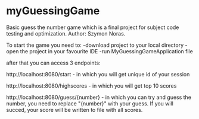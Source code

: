 # myGuessingGame
Basic guess the number game which is a final project for subject code testing and optimization.
Author: Szymon Noras.

To start the game you need to: 
-download project to your local directory
-open the project in your favourite IDE
-run MyGuessingGameApplication file

after that you can access 3 endpoints:

http://localhost:8080/start - in which you will get unique id of your session

http://localhost:8080/highscores - in which you will get top 10 scores

http://localhost:8080/guess/{number} - in which you can try and guess the number, you need to replace "{number}" with your guess.
                                       If you will succed, your score will be written to file with all scores.
